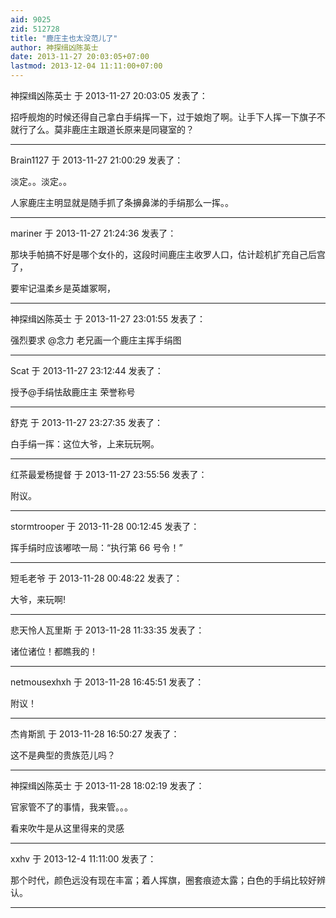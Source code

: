 ```yaml
---
aid: 9025
zid: 512728
title: "鹿庄主也太没范儿了"
author: 神探缉凶陈英士
date: 2013-11-27 20:03:05+07:00
lastmod: 2013-12-04 11:11:00+07:00
---
```


神探缉凶陈英士 于 2013-11-27 20:03:05 发表了：

招呼舰炮的时候还得自己拿白手绢挥一下，过于娘炮了啊。让手下人挥一下旗子不就行了么。莫非鹿庄主跟道长原来是同寝室的？

---

Brain1127 于 2013-11-27 21:00:29 发表了：

淡定。。淡定。。

人家鹿庄主明显就是随手抓了条擤鼻涕的手绢那么一挥。。

---

mariner 于 2013-11-27 21:24:36 发表了：

那块手帕搞不好是哪个女仆的，这段时间鹿庄主收罗人口，估计趁机扩充自己后宫了，

要牢记温柔乡是英雄冢啊，

---

神探缉凶陈英士 于 2013-11-27 23:01:55 发表了：

强烈要求 @念力 老兄画一个鹿庄主挥手绢图

---

Scat 于 2013-11-27 23:12:44 发表了：

授予@手绢怯敌鹿庄主 荣誉称号

---

舒克 于 2013-11-27 23:27:35 发表了：

白手绢一挥：这位大爷，上来玩玩啊。

---

红茶最爱杨提督 于 2013-11-27 23:55:56 发表了：

附议。

---

stormtrooper 于 2013-11-28 00:12:45 发表了：

挥手绢时应该嘟哝一局：“执行第 66 号令！”

---

短毛老爷 于 2013-11-28 00:48:22 发表了：

大爷，来玩啊!

---

悲天怜人瓦里斯 于 2013-11-28 11:33:35 发表了：

诸位诸位！都瞧我的！

---

netmousexhxh 于 2013-11-28 16:45:51 发表了：

附议！

---

杰肯斯凯 于 2013-11-28 16:50:27 发表了：

这不是典型的贵族范儿吗？

---

神探缉凶陈英士 于 2013-11-28 18:02:19 发表了：

官家管不了的事情，我来管。。。

看来吹牛是从这里得来的灵感

---

xxhv 于 2013-12-4 11:11:00 发表了：

那个时代，颜色远没有现在丰富；着人挥旗，圈套痕迹太露；白色的手绢比较好辨认。

---
